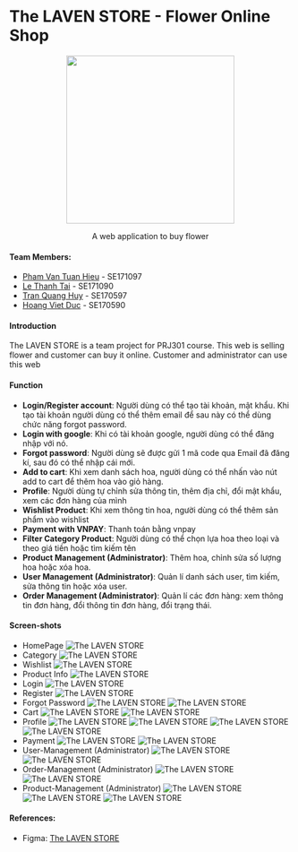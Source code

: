# The LAVEN STORE - Flower Online Shop

<div align="center">
    <img style="width: 300px;" src="https://cdn.discordapp.com/attachments/1036663699458490408/1200353244585660466/Laven.png" />
    <p>A web application to buy flower</p>
</div>

#### Team Members:

- [Pham Van Tuan Hieu](https://github.com/lion3993vn) - SE171097
- [Le Thanh Tai](https://github.com/tai160903) - SE171090
- [Tran Quang Huy](https://github.com/w12Ardz) - SE170597
- [Hoang Viet Duc](https://github.com/hoangduc120) - SE170590 

#### Introduction

The LAVEN STORE is a team project for PRJ301 course. This web is selling flower and customer can buy it online.
Customer and administrator can use this web

#### Function
- **Login/Register account**: Người dùng có thể tạo tài khoản, mật khẩu. Khi tạo tài khoản người dùng có thể thêm email để sau này có thể dùng chức năng forgot password.
- **Login with google**: Khi có tài khoản google, người dùng có thể đăng nhập với nó.
- **Forgot password**: Người dùng sẽ được gửi 1 mã code qua Email đã đăng kí, sau đó có thể nhập cái mới.
- **Add to cart**: Khi xem danh sách hoa, người dùng có thể nhấn vào nút add to cart để thêm hoa vào giỏ hàng.
- **Profile**: Người dùng tự chỉnh sửa thông tin, thêm địa chỉ, đổi mật khẩu, xem các đơn hàng của mình
- **Wishlist Product**: Khi xem thông tin hoa, người dùng có thể thêm sản phẩm vào wishlist
- **Payment with VNPAY**: Thanh toán bằng vnpay
- **Filter Category Product**: Người dùng có thể chọn lựa hoa theo loại và theo giá tiền hoặc tìm kiếm tên
- **Product Management (Administrator)**: Thêm hoa, chỉnh sửa số lượng hoa hoặc xóa hoa.
- **User Management (Administrator)**: Quản lí danh sách user, tìm kiếm, sửa thông tin hoặc xóa user.
- **Order Management (Administrator)**: Quản lí các đơn hàng: xem thông tin đơn hàng, đổi thông tin đơn hàng, đổi trạng thái.

#### Screen-shots

- HomePage
![The LAVEN STORE](https://cdn.discordapp.com/attachments/1202620106140680202/1202620593791311922/Home.png)
- Category
![The LAVEN STORE](https://cdn.discordapp.com/attachments/1202620106140680202/1202621225332117504/Shop.png)
- Wishlist
![The LAVEN STORE](https://media.discordapp.net/attachments/1202620106140680202/1202626836551438387/Wishlist.png)
- Product Info
![The LAVEN STORE](https://media.discordapp.net/attachments/1202620106140680202/1202621448984989737/Product-Detail.png)
- Login
![The LAVEN STORE](https://media.discordapp.net/attachments/1202620106140680202/1202621666459394078/Login.png)
- Register
![The LAVEN STORE](https://media.discordapp.net/attachments/1202620106140680202/1202621909347606538/Register.png)
- Forgot Password
![The LAVEN STORE](https://media.discordapp.net/attachments/1202620106140680202/1202622163195269120/Forgot_password_-_1.png)
![The LAVEN STORE](https://media.discordapp.net/attachments/1202620106140680202/1202622163501187092/Forgot_password_-_2.png?)
- Cart
![The LAVEN STORE](https://media.discordapp.net/attachments/1202620106140680202/1202622536550973510/cart.png)
![The LAVEN STORE](https://media.discordapp.net/attachments/1202620106140680202/1202622536995831829/Cart-Detail.png)
- Profile
![The LAVEN STORE](https://media.discordapp.net/attachments/1202620106140680202/1202622991729430538/Profile-Main.png)
![The LAVEN STORE](https://media.discordapp.net/attachments/1202620106140680202/1202622991163330611/Profile_-_Address.png)
![The LAVEN STORE](https://media.discordapp.net/attachments/1202620106140680202/1202622992153321552/Profile-password.png)
![The LAVEN STORE](https://media.discordapp.net/attachments/1202620106140680202/1202622990517411940/Profile-Purchase.png)
- Payment
![The LAVEN STORE](https://media.discordapp.net/attachments/1202620106140680202/1202623702462894110/Desktop_-_1.png)
![The LAVEN STORE](https://media.discordapp.net/attachments/1202620106140680202/1202623702072688720/Desktop_-_2.png)
- User-Management (Administrator)
![The LAVEN STORE](https://media.discordapp.net/attachments/1202620106140680202/1202624127249416232/user-management.png)
![The LAVEN STORE](https://media.discordapp.net/attachments/1202620106140680202/1202624127584833576/user-manager-modal.png)
- Order-Management (Administrator)
![The LAVEN STORE](https://media.discordapp.net/attachments/1202620106140680202/1202624472243511397/order-manager.png)
![The LAVEN STORE](https://media.discordapp.net/attachments/1202620106140680202/1202624471794716743/order-manager-modal.png)
- Product-Management (Administrator)
![The LAVEN STORE](https://media.discordapp.net/attachments/1202620106140680202/1202624686039765063/product-manager.png)
![The LAVEN STORE](https://media.discordapp.net/attachments/1202620106140680202/1202624686454866031/product-manager-add.png)
![The LAVEN STORE](https://media.discordapp.net/attachments/1202620106140680202/1202624685670670436/product-manager-modify.png)

#### References:
- Figma: [The LAVEN STORE](https://www.figma.com/file/VwOE5jngD07N00OydAgRC9/version-1.0?type=design&node-id=138%3A2&mode=design&t=kRl7sah9T2KRONWB-1)